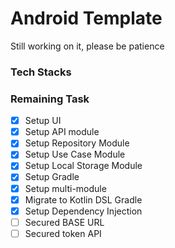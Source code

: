 # Android Template
Still working on it, please be patience

### Tech Stacks

### Remaining Task
- [x] Setup UI
- [x] Setup API module
- [x] Setup Repository Module
- [x] Setup Use Case Module
- [x] Setup Local Storage Module
- [x] Setup Gradle
- [x] Setup multi-module
- [x] Migrate to Kotlin DSL Gradle
- [x] Setup Dependency Injection
- [ ] Secured BASE URL
- [ ] Secured token API
